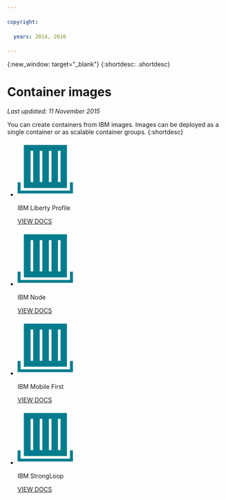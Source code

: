 ```yaml
---

copyright:

  years: 2014, 2016

---
```


{:new_window: target="_blank"}
{:shortdesc: .shortdesc}

# Container images
*Last updated: 11 November 2015*

You can create containers from IBM images. Images can be deployed as a single container or as scalable container groups.
{:shortdesc}

<ul class="runtimeIconList">
<li>
<p class="runtimeIcon"><img src="images/container-image_ibm.svg" alt="IBM images" /></p>
<p class="runtimeTitle">IBM Liberty Profile</p>
<p class="runtimeLink"><a format="html" href="../images/docker_image_ibmliberty/ibmliberty_starter.html" scope="peer">VIEW DOCS</a></p>
</li>
<li>
<p class="runtimeIcon"><img src="images/container-image_ibm.svg" alt="IBM images" /></p>
<p class="runtimeTitle">IBM Node</p>
<p class="runtimeLink"><a format="html" href="../images/docker_image_ibmnode/ibmnode_starter.html" scope="peer">VIEW DOCS</a></p>
</li>
<li>
<p class="runtimeIcon"><img src="images/container-image_ibm.svg" alt="IBM images" /></p>
<p class="runtimeTitle">IBM Mobile First</p>
<p class="runtimeLink"><a format="html" href="../images/mobilefirst/index.html" scope="peer">VIEW DOCS</a></p>
</li>
<li>
<p class="runtimeIcon"><img src="images/container-image_ibm.svg" alt="IBM images" /></p>
<p class="runtimeTitle">IBM StrongLoop</p>
<p class="runtimeLink"><a format="html" href="../images/ibmnode_strong_pm/ibmnode-strong-pm_starter.html" scope="peer">VIEW DOCS</a></p>
</li>
</ul>
